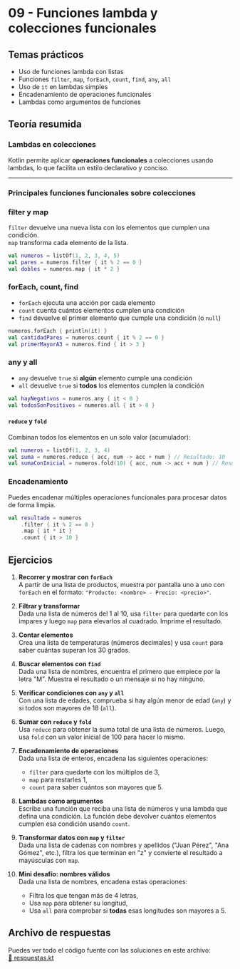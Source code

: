 # 09 - Funciones lambda y colecciones funcionales

## Temas prácticos

- Uso de funciones lambda con listas
- Funciones `filter`, `map`, `forEach`, `count`, `find`, `any`, `all`
- Uso de `it` en lambdas simples
- Encadenamiento de operaciones funcionales
- Lambdas como argumentos de funciones

## Teoría resumida

### Lambdas en colecciones

Kotlin permite aplicar **operaciones funcionales** a colecciones usando lambdas, lo que facilita un estilo declarativo y conciso.

---

### Principales funciones funcionales sobre colecciones

### filter y map

`filter` devuelve una nueva lista con los elementos que cumplen una condición.  
`map` transforma cada elemento de la lista.

```kotlin
val numeros = listOf(1, 2, 3, 4, 5)
val pares = numeros.filter { it % 2 == 0 }
val dobles = numeros.map { it * 2 }
```

### forEach, count, find

- `forEach` ejecuta una acción por cada elemento
- `count` cuenta cuántos elementos cumplen una condición
- `find` devuelve el primer elemento que cumple una condición (o `null`)

```kotlin
numeros.forEach { println(it) }
val cantidadPares = numeros.count { it % 2 == 0 }
val primerMayorA3 = numeros.find { it > 3 }
```

### any y all

- `any` devuelve `true` si **algún** elemento cumple una condición
- `all` devuelve `true` si **todos** los elementos cumplen la condición

```kotlin
val hayNegativos = numeros.any { it < 0 }
val todosSonPositivos = numeros.all { it > 0 }
```

#### `reduce` y `fold`
Combinan todos los elementos en un solo valor (acumulador):

```kotlin
val numeros = listOf(1, 2, 3, 4)
val suma = numeros.reduce { acc, num -> acc + num } // Resultado: 10
val sumaConInicial = numeros.fold(10) { acc, num -> acc + num } // Resultado: 20
```
### Encadenamiento

Puedes encadenar múltiples operaciones funcionales para procesar datos de forma limpia.

```kotlin
val resultado = numeros
    .filter { it % 2 == 0 }
    .map { it * it }
    .count { it > 10 }
```

## Ejercicios

1. **Recorrer y mostrar con `forEach`**  
   A partir de una lista de productos, muestra por pantalla uno a uno con `forEach` en el formato: `"Producto: <nombre> - Precio: <precio>"`.
   
2. **Filtrar y transformar**  
   Dada una lista de números del 1 al 10, usa `filter` para quedarte con los impares y luego `map` para elevarlos al cuadrado. Imprime el resultado.

3. **Contar elementos**  
   Crea una lista de temperaturas (números decimales) y usa `count` para saber cuántas superan los 30 grados.

4. **Buscar elementos con `find`**  
   Dada una lista de nombres, encuentra el primero que empiece por la letra "M". Muestra el resultado o un mensaje si no hay ninguno.

5. **Verificar condiciones con `any` y `all`**  
   Con una lista de edades, comprueba si hay algún menor de edad (`any`) y si todos son mayores de 18 (`all`).

6. **Sumar con `reduce` y `fold`**  
   Usa `reduce` para obtener la suma total de una lista de números. Luego, usa `fold` con un valor inicial de 100 para hacer lo mismo.

7. **Encadenamiento de operaciones**  
   Dada una lista de enteros, encadena las siguientes operaciones:
   - `filter` para quedarte con los múltiplos de 3,
   - `map` para restarles 1,
   - `count` para saber cuántos son mayores que 5.

8. **Lambdas como argumentos**  
   Escribe una función que reciba una lista de números y una lambda que defina una condición. La función debe devolver cuántos elementos cumplen esa condición usando `count`.

9. **Transformar datos con `map` y `filter`**  
   Dada una lista de cadenas con nombres y apellidos ("Juan Pérez", "Ana Gómez", etc.), filtra los que terminan en "z" y convierte el resultado a mayúsculas con `map`.

10. **Mini desafío: nombres válidos**  
    Dada una lista de nombres, encadena estas operaciones:
    - Filtra los que tengan más de 4 letras,
    - Usa `map` para obtener su longitud,
    - Usa `all` para comprobar si **todas** esas longitudes son mayores a 5.


## Archivo de respuestas

Puedes ver todo el código fuente con las soluciones en este archivo:  
[📄 respuestas.kt](./respuestas.kt)
